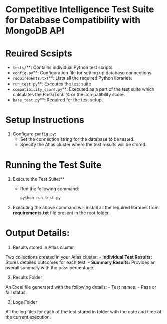 # Competitive Intelligence Test Suite for Database Compatibility with MongoDB API


# Reuired Scsipts

- `tests/`**: Contains individual Python test scripts.
- `config.py`**: Configuration file for setting up database connections.
- `requirements.txt`**: Lists all the required Python libraries.
- `run_test.py`**: Executes the test suite
- `compatibility_score.py`**: Executed as a part of the test suite which calculates the Pass/Total % or the compatibility score.
- `base_test.py`**: Required for the test setup.

# Setup Instructions

1. Configure `config.py`:
   - Set the connection string for the database to be tested.
   - Specify the Atlas cluster where the test results will be stored.

# Running the Test Suite

1. Execute the Test Suite:**
   - Run the following command:
     ```bash
     python run_test.py
     ```


2. Executing the above command will install all the required libraries from **requirements.txt** file present in the root folder.


# Output Details:

1. Results stored in Atlas cluster

Two collections created in your Atlas cluster:
       - **Individual Test Results:** Stores detailed outcomes for each test.
       - **Summary Results:** Provides an overall summary with the pass percentage.
     
2. Results Folder

An Excel file generated with the following details:
       - Test names.
       - Pass or fail status.

3. Logs Folder

All the log files for each of the test stored in folder with the date and time of the current execution.
